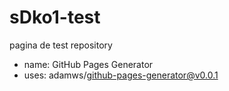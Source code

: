 # sDko1-test
pagina de test repository 
- name: GitHub Pages Generator
- uses: adamws/github-pages-generator@v0.0.1
